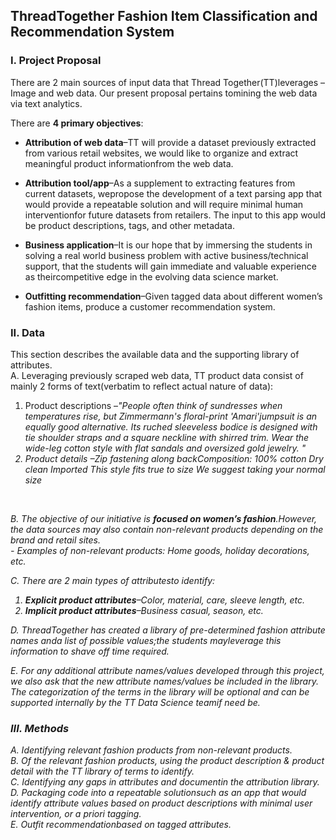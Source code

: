 ## ThreadTogether Fashion Item Classification and Recommendation System

### I.     Project Proposal

There are 2 main sources of input data that Thread Together(TT)leverages –Image and web data. Our present proposal pertains tomining the web data via text analytics.

There are **4 primary objectives**:

- **Attribution of web data**–TT will provide a dataset previously extracted from various retail websites, we would like to organize and extract meaningful product informationfrom the web data. <br>

- **Attribution tool/app**–As a supplement to extracting features from current datasets, wepropose the development of a text parsing app that would provide a repeatable solution and will require minimal human interventionfor future datasets from retailers. The input to this app would be product descriptions, tags, and other metadata.

- **Business application**–It is our hope that by immersing the students in solving a real world business problem with active business/technical support, that the students will gain immediate and valuable experience as theircompetitive edge in the evolving data science market.

- **Outfitting recommendation**–Given tagged data about different women’s fashion items, produce a customer recommendation system.

### II.       Data

This section describes the available data and the supporting library of attributes. <br>
A.  Leveraging previously scraped web data, TT product data consist of mainly 2 forms of text(verbatim to reflect actual nature of data):

1. Product descriptions –<em>"People often think of sundresses when temperatures rise, but Zimmermann's floral-print 'Amari'jumpsuit is an equally good alternative. Its ruched sleeveless bodice is designed with tie shoulder straps and a square neckline with shirred trim. Wear the wide-leg cotton style with flat sandals and oversized gold jewelry. "
2. Product details –<em>Zip fastening along backComposition: 100% cotton Dry clean Imported This style fits true to size We suggest taking your normal size
<br>

B. The objective of our initiative is **focused on women’s fashion**.However, the data sources may also contain non-relevant products depending on the brand and retail sites. <br> - Examples of non-relevant products: Home goods, holiday decorations, etc.

C. There are 2 main types of attributesto identify:

1. **Explicit product attributes**–Color, material, care, sleeve length, etc.
2. **Implicit product attributes**–Business casual, season, etc.

D. ThreadTogether has created a library of pre-determined fashion attribute names anda list of possible values;the students mayleverage this information to shave off time required. 

E. For any additional attribute names/values developed through this project, we also ask that the new attribute names/values be included in the library. The categorization of the terms in the library will be optional and can be supported internally by the TT Data Science teamif need be.

### III. Methods

A. Identifying relevant fashion products from non-relevant products. <br>
B. Of the relevant fashion products, using the product description & product detail with the TT library of terms to identify.<br>
C. Identifying any gaps in attributes and documentin the attribution library.<br>
D. Packaging code into a repeatable solutionsuch as an app that would identify attribute values based on product descriptions with minimal user intervention, or a priori tagging.<br>
E. Outfit recommendationbased on tagged attributes.
